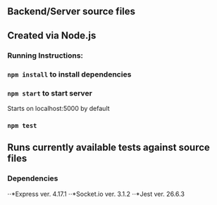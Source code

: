 ## Backend/Server source files
Created via Node.js
---
### Running Instructions:

### `npm install` to install dependencies

### `npm start` to start server
Starts on localhost:5000 by default

### `npm test`
Runs currently available tests against source files
---
### Dependencies
⋅⋅*Express     ver. 4.17.1
⋅⋅*Socket.io   ver. 3.1.2
⋅⋅*Jest        ver. 26.6.3

